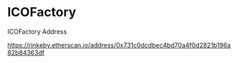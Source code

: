 # ICOFactory

ICOFactory Address

https://rinkeby.etherscan.io/address/0x731c0dcdbec4bd70a4f0d2821b196a82b84363df
